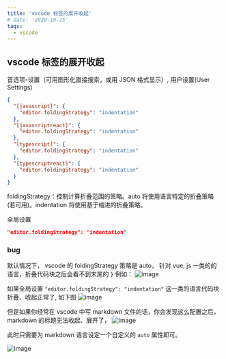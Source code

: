 ```yaml
---
title: 'vscode 标签的展开收起'
# date: '2020-10-25'
tags:
  - vscode
---
```


## vscode 标签的展开收起

首选项-设置（可用图形化直接搜索，或用 JSON 格式显示）, 用户设置(User Settings)

```json
{
  "[javascript]": {
    "editor.foldingStrategy": "indentation"
  },
  "[javascriptreact]": {
    "editor.foldingStrategy": "indentation"
  },
  "[typescript]": {
    "editor.foldingStrategy": "indentation"
  },
  "[typescriptreact]": {
    "editor.foldingStrategy": "indentation"
  }
}
```

foldingStrategy：控制计算折叠范围的策略。auto 将使用语言特定的折叠策略 (若可用)。indentation 将使用基于缩进的折叠策略。

全局设置

```json
"editor.foldingStrategy": "indentation"
```

### bug

默认情况下， vscode 的 foldingStrategy 策略是 auto， 针对 vue, js 一类的的语言，折叠代码块之后会看不到末尾的 `}` 例如：
![image](https://user-images.githubusercontent.com/11473889/97098288-3bea4580-16b6-11eb-87e6-eb75fbbd083e.png)

如果全局设置 `"editor.foldingStrategy": "indentation"` 这一类的语言代码块折叠、收起正常了, 如下图
![image](https://user-images.githubusercontent.com/11473889/97098316-92f01a80-16b6-11eb-995a-c476db6bb4e8.png)

但是如果你经常在 vscode 中写 markdown 文件的话，你会发现这么配置之后，markdown 的标题无法收起、展开了，
![image](https://user-images.githubusercontent.com/11473889/97098340-cd59b780-16b6-11eb-912e-a673059467c6.png)

此时只需要为 markdown 语言设定一个自定义的 `auto` 属性即可。

![image](https://user-images.githubusercontent.com/11473889/97098360-07c35480-16b7-11eb-939e-d01a7f6263b7.png)
